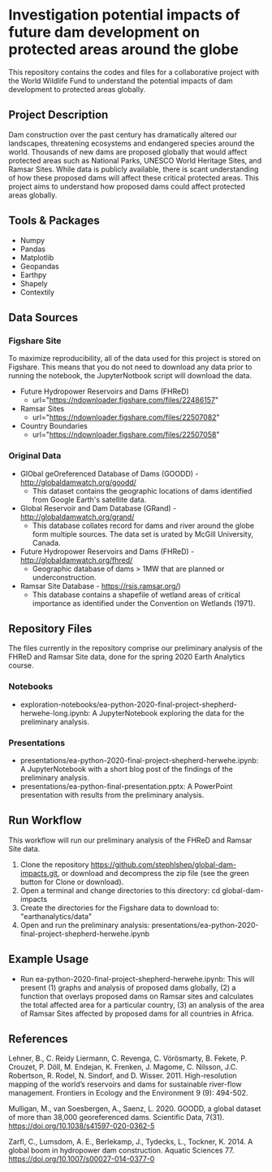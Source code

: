# Investigation potential impacts of future dam development on protected areas around the globe
This repository contains the codes and files for a collaborative project with the World Wildlife Fund to understand the potential impacts of dam development to protected areas globally.

## Project Description
Dam construction over the past century has dramatically altered our landscapes, threatening ecosystems and endangered species around the world. Thousands of new dams are proposed globally that would affect protected areas such as National Parks, UNESCO World Heritage Sites, and Ramsar Sites. While data is publicly available, there is scant understanding of how these proposed dams will affect these critical protected areas. This project aims to understand how proposed dams could affect protected areas globally.

## Tools & Packages
* Numpy
* Pandas
* Matplotlib
* Geopandas
* Earthpy
* Shapely
* Contextily

## Data Sources
### Figshare Site
To maximize reproducibility, all of the data used for this project is stored on Figshare. This means that you do not need to download any data prior to running the notebook, the JupyterNotbook script will download the data.
* Future Hydropower Reservoirs and Dams (FHReD)
    * url="https://ndownloader.figshare.com/files/22486157"
* Ramsar Sites
    * url="https://ndownloader.figshare.com/files/22507082"
* Country Boundaries
    * url="https://ndownloader.figshare.com/files/22507058"


### Original Data
* GlObal geOreferenced Database of Dams (GOODD) - http://globaldamwatch.org/goodd/
    * This dataset contains the geographic locations of dams identified from Google Earth's satellite data. 
* Global Reservoir and Dam Database (GRand) - http://globaldamwatch.org/grand/
    * This database collates record for dams and river around the globe form multiple sources.  The data set is urated by McGill University, Canada.
* Future Hydropower Reservoirs and Dams (FHReD) - http://globaldamwatch.org/fhred/
    * Geographic database of dams > 1MW that are planned or underconstruction.
* Ramsar Site Database - https://rsis.ramsar.org/)
    * This database contains a shapefile of wetland areas of critical importance as identified under the Convention on Wetlands (1971).
    

## Repository Files
The files currently in the repository comprise our preliminary analysis of the FHReD and Ramsar Site data, done for the spring 2020 Earth Analytics course.
 
### Notebooks
* exploration-notebooks/ea-python-2020-final-project-shepherd-herwehe-long.ipynb: A JupyterNotebook exploring the data for the preliminary analysis.

### Presentations
* presentations/ea-python-2020-final-project-shepherd-herwehe.ipynb: A JupyterNotebook with a short blog post of the findings of the preliminary analysis.
* presentations/ea-python-final-presentation.pptx: A PowerPoint presentation with results from the preliminary analysis.

## Run Workflow
This workflow will run our preliminary analysis of the FHReD and Ramsar Site data.
1. Clone the repository https://github.com/stephlshep/global-dam-impacts.git, or download and decompress the zip file (see the green button for Clone or download).
2. Open a terminal and change directories to this directory: cd global-dam-impacts
3. Create the directories for the Figshare data to download to: "earthanalytics/data"
4. Open and run the preliminary analysis: presentations/ea-python-2020-final-project-shepherd-herwehe.ipynb


## Example Usage
* Run ea-python-2020-final-project-shepherd-herwehe.ipynb: This will present (1) graphs and analysis of proposed dams globally, (2) a function that overlays proposed dams on Ramsar sites and calculates the total affected area for a particular country, (3) an analysis of the area of Ramsar Sites affected by proposed dams for all countries in Africa.

## References
Lehner, B., C. Reidy Liermann, C. Revenga, C. Vörösmarty, B. Fekete, P. Crouzet, P. Döll, M. Endejan, K. Frenken, J. Magome, C. Nilsson, J.C. Robertson, R. Rodel, N. Sindorf, and D. Wisser. 2011. High-resolution mapping of the world’s reservoirs and dams for sustainable river-flow management. Frontiers in Ecology and the Environment 9 (9): 494-502.

Mulligan, M., van Soesbergen, A., Saenz, L. 2020. GOODD, a global dataset of more than 38,000 georeferenced dams. Scientific Data, 7(31). https://doi.org/10.1038/s41597-020-0362-5

Zarfl, C., Lumsdom, A. E., Berlekamp, J., Tydecks, L., Tockner, K. 2014. A global boom in hydropower dam construction. Aquatic Sciences 77. https://doi.org/10.1007/s00027-014-0377-0